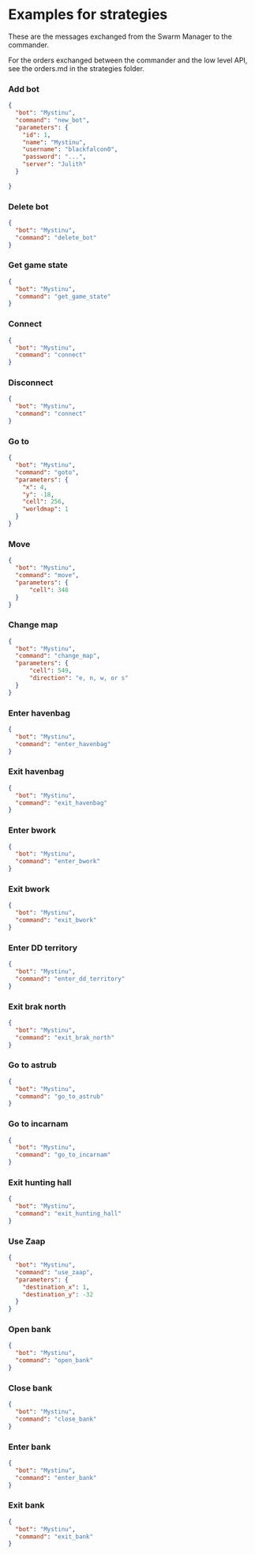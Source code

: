 # Examples for strategies

These are the messages exchanged from the Swarm Manager to the commander.

For the orders exchanged between the commander and the low level API, see the orders.md in the strategies folder.


### Add bot
````json
{
  "bot": "Mystinu",
  "command": "new_bot",
  "parameters": {
    "id": 1,
    "name": "Mystinu",
    "username": "blackfalcon0",
    "password": "...",
    "server": "Julith"
  }
  
}
````

### Delete bot
````json
{
  "bot": "Mystinu",
  "command": "delete_bot" 
}
````

### Get game state
````json
{
  "bot": "Mystinu",
  "command": "get_game_state" 
}
````

### Connect
```json
{
  "bot": "Mystinu",
  "command": "connect"
}
```

### Disconnect
````json
{
  "bot": "Mystinu",
  "command": "connect"
}
````

### Go to
````json
{
  "bot": "Mystinu",
  "command": "goto",
  "parameters": {
    "x": 4,
    "y": -18,
    "cell": 256,
    "worldmap": 1
  }
}
````

### Move
````json
{
  "bot": "Mystinu",
  "command": "move",
  "parameters": {
      "cell": 348
  }
}
````

### Change map
````json
{
  "bot": "Mystinu",
  "command": "change_map",
  "parameters": {
      "cell": 549,
      "direction": "e, n, w, or s"
  }
}
````

### Enter havenbag
````json
{
  "bot": "Mystinu",
  "command": "enter_havenbag"
}
````

### Exit havenbag
````json
{
  "bot": "Mystinu",
  "command": "exit_havenbag"
}
````

### Enter bwork
````json
{
  "bot": "Mystinu",
  "command": "enter_bwork"
}
````

### Exit bwork
````json
{
  "bot": "Mystinu",
  "command": "exit_bwork"
}
````

### Enter DD territory
````json
{
  "bot": "Mystinu",
  "command": "enter_dd_territory"
}
````

### Exit brak north
````json
{
  "bot": "Mystinu",
  "command": "exit_brak_north"
}
````

### Go to astrub
````json
{
  "bot": "Mystinu",
  "command": "go_to_astrub"
}
````

### Go to incarnam
````json
{
  "bot": "Mystinu",
  "command": "go_to_incarnam"
}
````

### Exit hunting hall
````json
{
  "bot": "Mystinu",
  "command": "exit_hunting_hall"
}
````

### Use Zaap
````json
{
  "bot": "Mystinu",
  "command": "use_zaap",
  "parameters": {
    "destination_x": 1,
    "destination_y": -32
  }
}
````

### Open bank
````json
{
  "bot": "Mystinu",
  "command": "open_bank"
}
````

### Close bank
````json
{
  "bot": "Mystinu",
  "command": "close_bank"
}
````

### Enter bank
````json
{
  "bot": "Mystinu",
  "command": "enter_bank"
}
````

### Exit bank
````json
{
  "bot": "Mystinu",
  "command": "exit_bank"
}
````